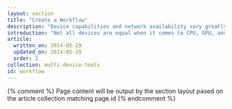 ```yaml
---
layout: section
title: "Create a Workflow"
description: "Device capabilities and network availability vary greatly. Your development workflow needs to think in terms of finite resources. Use the Web Starter Kit to build an experience that works great across devices."
introduction: "Not all devices are equal when it comes to CPU, GPU, and battery life. Often mobile devices are underpowered and subject to slow or unreliable connections. Use these guides to change your development workflow to account for finite resources. The Web Starter Kit provides the scaffolding and tools that get you most of the way."
article:
  written_on: 2014-05-29
  updated_on: 2014-05-29
  order: 2
collection: multi-device-tools
id: workflow
---
```

{% comment %}
Page content will be output by the section layout pased on the article collection matching page.id
{% endcomment %}


